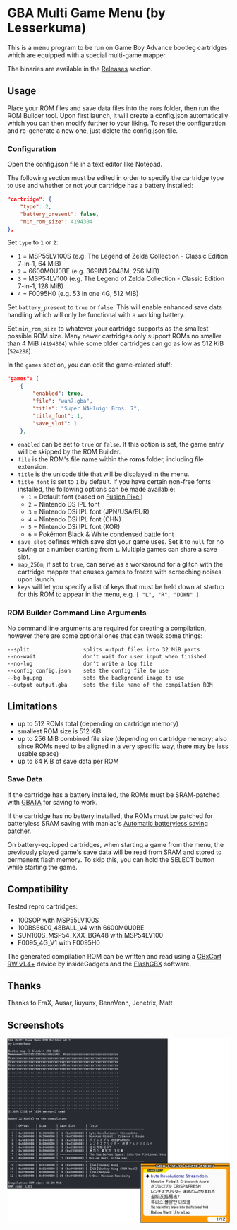 # GBA Multi Game Menu (by Lesserkuma)

This is a menu program to be run on Game Boy Advance bootleg cartridges which are equipped with a special multi-game mapper.

The binaries are available in the [Releases](https://github.com/lesserkuma/GBA_MultiMenu/releases) section.

## Usage

Place your ROM files and save data files into the `roms` folder, then run the ROM Builder tool. Upon first launch, it will create a config.json automatically which you can then modify further to your liking. To reset the configuration and re-generate a new one, just delete the config.json file.

### Configuration
Open the config.json file in a text editor like Notepad.

The following section must be edited in order to specify the cartridge type to use and whether or not your cartridge has a battery installed:
```json
"cartridge": {
	"type": 2,
	"battery_present": false,
	"min_rom_size": 4194304
},
```
Set `type` to `1` or `2`:
- `1` = MSP55LV100S (e.g. The Legend of Zelda Collection - Classic Edition 7-in-1, 64 MiB)
- `2` = 6600M0U0BE (e.g. 369IN1 2048M, 256 MiB)
- `3` = MSP54LV100 (e.g. The Legend of Zelda Collection - Classic Edition 7-in-1, 128 MiB)
- `4` = F0095H0 (e.g. 53 in one 4G, 512 MiB)

Set `battery_present` to `true` or `false`. This will enable enhanced save data handling which will only be functional with a working battery.

Set `min_rom_size` to whatever your cartridge supports as the smallest possible ROM size. Many newer cartridges only support ROMs no smaller than 4 MiB (`4194304`) while some older cartridges can go as low as 512 KiB (`524288`).

In the `games` section, you can edit the game-related stuff:
```json
"games": [
	{
		"enabled": true,
		"file": "wah7.gba",
		"title": "Super WAHluigi Bros. 7",
		"title_font": 1,
		"save_slot": 1
	},
```
- `enabled` can be set to `true` or `false`. If this option is set, the game entry will be skipped by the ROM Builder.
- `file` is the ROM's file name within the **roms** folder, including file extension.
- `title` is the unicode title that will be displayed in the menu.
- `title_font` is set to `1` by default. If you have certain non-free fonts installed, the following options can be made available:
  - `1` = Default font (based on [Fusion Pixel](https://github.com/TakWolf/fusion-pixel-font))
  - `2` = Nintendo DS IPL font
  - `3` = Nintendo DSi IPL font (JPN/USA/EUR)
  - `4` = Nintendo DSi IPL font (CHN)
  - `5` = Nintendo DSi IPL font (KOR)
  - `6` = Pokémon Black & White condensed battle font
- `save_slot` defines which save slot your game uses. Set it to `null` for no saving or a number starting from `1`. Multiple games can share a save slot.
- `map_256m`, if set to `true`, can serve as a workaround for a glitch with the cartridge mapper that causes games to freeze with screeching noises upon launch.
- `keys` will let you specify a list of keys that must be held down at startup for this ROM to appear in the menu, e.g. `[ "L", "R", "DOWN" ]`.

### ROM Builder Command Line Arguments

No command line arguments are required for creating a compilation, however there are some optional ones that can tweak some things:

```
--split                 splits output files into 32 MiB parts
--no-wait               don't wait for user input when finished
--no-log                don't write a log file
--config config.json    sets the config file to use
--bg bg.png             sets the background image to use
--output output.gba     sets the file name of the compilation ROM
```

## Limitations
- up to 512 ROMs total (depending on cartridge memory)
- smallest ROM size is 512 KiB
- up to 256 MiB combined file size (depending on cartridge memory; also since ROMs need to be aligned in a very specific way, there may be less usable space)
- up to 64 KiB of save data per ROM

### Save Data
If the cartridge has a battery installed, the ROMs must be SRAM-patched with [GBATA](https://www.romhacking.net/utilities/601/) for saving to work.

If the cartridge has no battery installed, the ROMs must be patched for batteryless SRAM saving with maniac's [Automatic batteryless saving patcher](https://github.com/metroid-maniac/gba-auto-batteryless-patcher/).

On battery-equipped cartridges, when starting a game from the menu, the previously played game's save data will be read from SRAM and stored to permanent flash memory. To skip this, you can hold the SELECT button while starting the game.

## Compatibility
Tested repro cartridges:
- 100SOP with MSP55LV100S
- 100BS6600_48BALL_V4 with 6600M0U0BE
- SUN100S_MSP54_XXX_BGA48 with MSP54LV100
- F0095_4G_V1 with F0095H0

The generated compilation ROM can be written and read using a [GBxCart RW v1.4+](https://www.gbxcart.com/) device by insideGadgets and the [FlashGBX](https://github.com/lesserkuma/FlashGBX) software.

## Thanks
Thanks to FraX, Ausar, liuyunx, BennVenn, Jenetrix, Matt

## Screenshots

<img src="https://raw.githubusercontent.com/lesserkuma/GBA_MultiMenu/master/.github/screen.png" alt="" />

